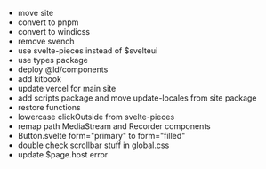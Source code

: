 - move site
- convert to pnpm
- convert to windicss
- remove svench
- use svelte-pieces instead of $svelteui
- use types package
- deploy @ld/components
- add kitbook
- update vercel for main site
- add scripts package and move update-locales from site package
- restore functions
- lowercase clickOutside from svelte-pieces
- remap path MediaStream and Recorder components
- Button.svelte form="primary" to form="filled"
- double check scrollbar stuff in global.css
- update $page.host error